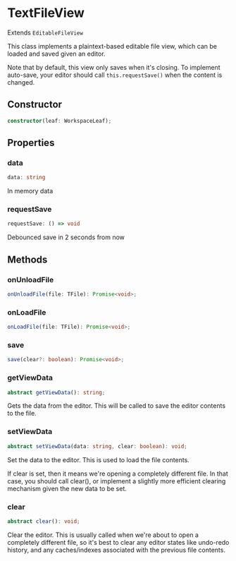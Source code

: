 # TextFileView

Extends `EditableFileView`

This class implements a plaintext-based editable file view, which can be loaded and saved given an editor.

Note that by default, this view only saves when it's closing. To implement auto-save, your editor should
call `this.requestSave()` when the content is changed.

## Constructor

```ts
constructor(leaf: WorkspaceLeaf);
```

## Properties

### data

```ts
data: string
```

In memory data

### requestSave

```ts
requestSave: () => void
```

Debounced save in 2 seconds from now

## Methods

### onUnloadFile

```ts
onUnloadFile(file: TFile): Promise<void>;
```

### onLoadFile

```ts
onLoadFile(file: TFile): Promise<void>;
```

### save

```ts
save(clear?: boolean): Promise<void>;
```

### getViewData

```ts
abstract getViewData(): string;
```

Gets the data from the editor. This will be called to save the editor contents to the file.

### setViewData

```ts
abstract setViewData(data: string, clear: boolean): void;
```

Set the data to the editor. This is used to load the file contents.

If clear is set, then it means we're opening a completely different file.
In that case, you should call clear(), or implement a slightly more efficient
clearing mechanism given the new data to be set.

### clear

```ts
abstract clear(): void;
```

Clear the editor. This is usually called when we're about to open a completely
different file, so it's best to clear any editor states like undo-redo history,
and any caches/indexes associated with the previous file contents.
